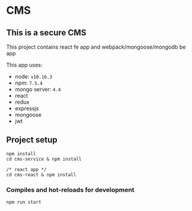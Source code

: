 # CMS

## This is a secure CMS

This project contains react fe app and webpack/mongoose/mongodb be app

This app uses:
- node: `v10.16.3`
- npm: `7.5.4`
- mongo server: `4.4`
- react
- redux
- expressjs
- mongoose
- jwt

## Project setup
```
npm install
cd cms-service & npm install

/* react app */
cd cms-react & npm install
```

### Compiles and hot-reloads for development
```
npm run start
```
